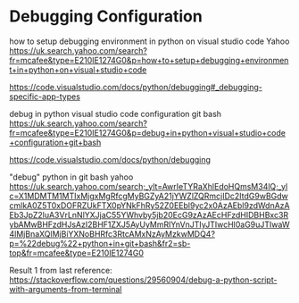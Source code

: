 # Debugging Configuration

how to setup debugging environment in python on visual studio code 
Yahoo
https://uk.search.yahoo.com/search?fr=mcafee&type=E210IE1274G0&p=how+to+setup+debugging+environment+in+python+on+visual+studio+code


https://code.visualstudio.com/docs/python/debugging#_debugging-specific-app-types


debug in python visual studio code configuration git bash 
https://uk.search.yahoo.com/search?fr=mcafee&type=E210IE1274G0&p=debug+in+python+visual+studio+code+configuration+git+bash



https://code.visualstudio.com/docs/python/debugging





"debug" python in git bash 
yahoo
https://uk.search.yahoo.com/search;_ylt=AwrIeTYRaXhlEdoHQmsM34lQ;_ylc=X1MDMTM1MTIxMjgxMgRfcgMyBGZyA21jYWZlZQRmcjIDc2ItdG9wBGdwcmlkA0Z5T0xDOFRZUkFTX0pYNkFhRy52Z0EEbl9yc2x0AzAEbl9zdWdnAzAEb3JpZ2luA3VrLnNlYXJjaC55YWhvby5jb20EcG9zAzAEcHFzdHIDBHBxc3RybAMwBHFzdHJsAzI2BHF1ZXJ5AyUyMmRlYnVnJTIyJTIwcHl0aG9uJTIwaW4lMjBnaXQlMjBiYXNoBHRfc3RtcAMxNzAyMzkwMDQ4?p=%22debug%22+python+in+git+bash&fr2=sb-top&fr=mcafee&type=E210IE1274G0


Result 1 from last reference:
https://stackoverflow.com/questions/29560904/debug-a-python-script-with-arguments-from-terminal

